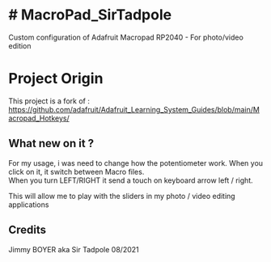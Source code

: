 # # MacroPad_SirTadpole

Custom configuration of Adafruit Macropad RP2040  -  For photo/video edition


# Project Origin

This project is a fork of : https://github.com/adafruit/Adafruit_Learning_System_Guides/blob/main/Macropad_Hotkeys/

## What new on it ?
For my usage, i was need to change how the potentiometer work. When you click on it, it switch between Macro files.  
When you turn LEFT/RIGHT it send a touch on keyboard arrow left / right.

This will allow me to play with the sliders in my photo / video editing applications

## Credits
Jimmy BOYER aka Sir Tadpole
08/2021